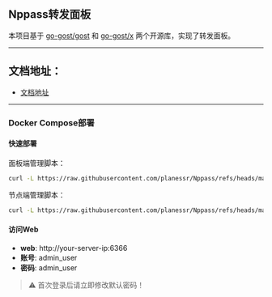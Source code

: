 ## Nppass转发面板

本项目基于 [go-gost/gost](https://github.com/go-gost/gost) 和 [go-gost/x](https://github.com/go-gost/x) 两个开源库，实现了转发面板。

---
## 文档地址：
- [文档地址](https://brunuhville.github.io/flux-panel)
---

### Docker Compose部署
#### 快速部署

面板端管理脚本：
```bash
curl -L https://raw.githubusercontent.com/planessr/Nppass/refs/heads/main/panel_install.sh -o panel_install.sh && chmod +x panel_install.sh && ./panel_install.sh

```

节点端管理脚本：
```bash
curl -L https://raw.githubusercontent.com/planessr/Nppass/refs/heads/main/install.sh -o install.sh && chmod +x install.sh && ./install.sh

```




#### 访问Web

- **web**: http://your-server-ip:6366
- **账号**: admin_user
- **密码**: admin_user

> ⚠️ 首次登录后请立即修改默认密码！